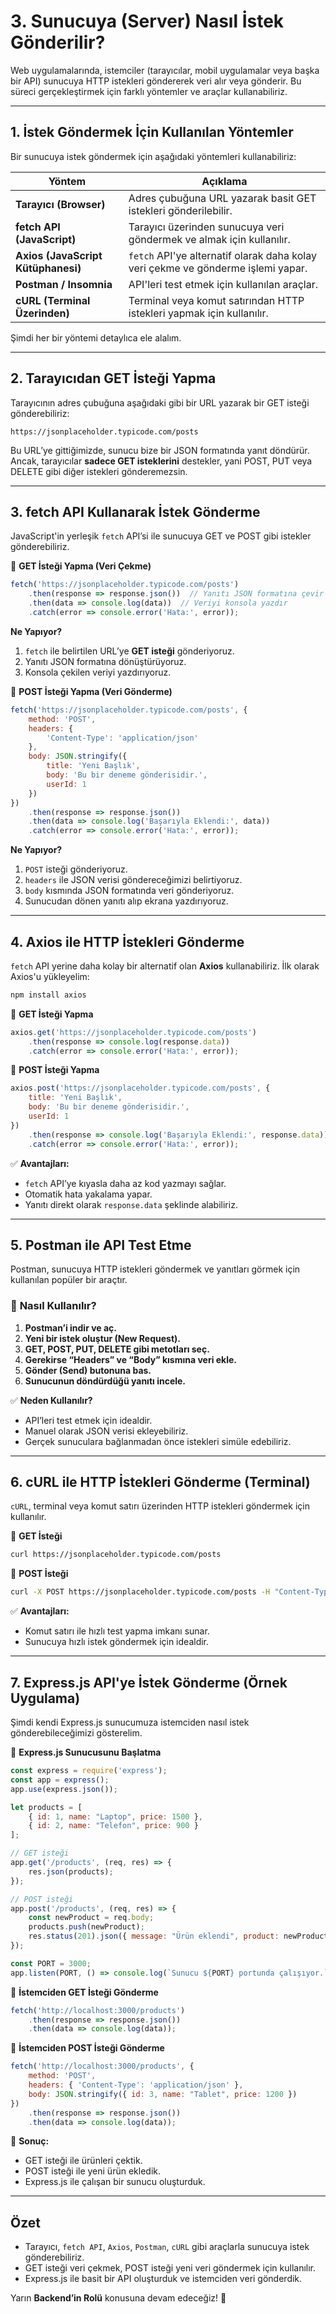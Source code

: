 # **3. Sunucuya (Server) Nasıl İstek Gönderilir?**  

Web uygulamalarında, istemciler (tarayıcılar, mobil uygulamalar veya başka bir API) sunucuya HTTP istekleri göndererek veri alır veya gönderir. Bu süreci gerçekleştirmek için farklı yöntemler ve araçlar kullanabiliriz.

---

## **1. İstek Göndermek İçin Kullanılan Yöntemler**  
Bir sunucuya istek göndermek için aşağıdaki yöntemleri kullanabiliriz:

| **Yöntem**  | **Açıklama** |
|-------------|-------------|
| **Tarayıcı (Browser)** | Adres çubuğuna URL yazarak basit GET istekleri gönderilebilir. |
| **fetch API (JavaScript)** | Tarayıcı üzerinden sunucuya veri göndermek ve almak için kullanılır. |
| **Axios (JavaScript Kütüphanesi)** | `fetch` API'ye alternatif olarak daha kolay veri çekme ve gönderme işlemi yapar. |
| **Postman / Insomnia** | API'leri test etmek için kullanılan araçlar. |
| **cURL (Terminal Üzerinden)** | Terminal veya komut satırından HTTP istekleri yapmak için kullanılır. |

Şimdi her bir yöntemi detaylıca ele alalım.

---

## **2. Tarayıcıdan GET İsteği Yapma**
Tarayıcının adres çubuğuna aşağıdaki gibi bir URL yazarak bir GET isteği gönderebiliriz:

```
https://jsonplaceholder.typicode.com/posts
```

Bu URL’ye gittiğimizde, sunucu bize bir JSON formatında yanıt döndürür. Ancak, tarayıcılar **sadece GET isteklerini** destekler, yani POST, PUT veya DELETE gibi diğer istekleri gönderemezsin.

---

## **3. fetch API Kullanarak İstek Gönderme**  
JavaScript'in yerleşik `fetch` API’si ile sunucuya GET ve POST gibi istekler gönderebiliriz.

📌 **GET İsteği Yapma (Veri Çekme)**
```javascript
fetch('https://jsonplaceholder.typicode.com/posts')
    .then(response => response.json())  // Yanıtı JSON formatına çevir
    .then(data => console.log(data))  // Veriyi konsola yazdır
    .catch(error => console.error('Hata:', error));
```

**Ne Yapıyor?**
1. `fetch` ile belirtilen URL’ye **GET isteği** gönderiyoruz.
2. Yanıtı JSON formatına dönüştürüyoruz.
3. Konsola çekilen veriyi yazdırıyoruz.

📌 **POST İsteği Yapma (Veri Gönderme)**
```javascript
fetch('https://jsonplaceholder.typicode.com/posts', {
    method: 'POST',
    headers: {
        'Content-Type': 'application/json'
    },
    body: JSON.stringify({
        title: 'Yeni Başlık',
        body: 'Bu bir deneme gönderisidir.',
        userId: 1
    })
})
    .then(response => response.json())
    .then(data => console.log('Başarıyla Eklendi:', data))
    .catch(error => console.error('Hata:', error));
```

**Ne Yapıyor?**
1. `POST` isteği gönderiyoruz.
2. `headers` ile JSON verisi göndereceğimizi belirtiyoruz.
3. `body` kısmında JSON formatında veri gönderiyoruz.
4. Sunucudan dönen yanıtı alıp ekrana yazdırıyoruz.

---

## **4. Axios ile HTTP İstekleri Gönderme**  
`fetch` API yerine daha kolay bir alternatif olan **Axios** kullanabiliriz. İlk olarak Axios'u yükleyelim:

```bash
npm install axios
```

📌 **GET İsteği Yapma**
```javascript
axios.get('https://jsonplaceholder.typicode.com/posts')
    .then(response => console.log(response.data))
    .catch(error => console.error('Hata:', error));
```

📌 **POST İsteği Yapma**
```javascript
axios.post('https://jsonplaceholder.typicode.com/posts', {
    title: 'Yeni Başlık',
    body: 'Bu bir deneme gönderisidir.',
    userId: 1
})
    .then(response => console.log('Başarıyla Eklendi:', response.data))
    .catch(error => console.error('Hata:', error));
```

✅ **Avantajları:**  
- `fetch` API’ye kıyasla daha az kod yazmayı sağlar.
- Otomatik hata yakalama yapar.
- Yanıtı direkt olarak `response.data` şeklinde alabiliriz.

---

## **5. Postman ile API Test Etme**
Postman, sunucuya HTTP istekleri göndermek ve yanıtları görmek için kullanılan popüler bir araçtır.

### 📌 **Nasıl Kullanılır?**
1. **Postman’i indir ve aç.**  
2. **Yeni bir istek oluştur (New Request).**  
3. **GET, POST, PUT, DELETE gibi metotları seç.**  
4. **Gerekirse “Headers” ve “Body” kısmına veri ekle.**  
5. **Gönder (Send) butonuna bas.**  
6. **Sunucunun döndürdüğü yanıtı incele.**

✅ **Neden Kullanılır?**  
- API’leri test etmek için idealdir.  
- Manuel olarak JSON verisi ekleyebiliriz.  
- Gerçek sunuculara bağlanmadan önce istekleri simüle edebiliriz.

---

## **6. cURL ile HTTP İstekleri Gönderme (Terminal)**
`cURL`, terminal veya komut satırı üzerinden HTTP istekleri göndermek için kullanılır.

📌 **GET İsteği**
```bash
curl https://jsonplaceholder.typicode.com/posts
```

📌 **POST İsteği**
```bash
curl -X POST https://jsonplaceholder.typicode.com/posts -H "Content-Type: application/json" -d '{"title": "Yeni Başlık", "body": "Bu bir deneme gönderisidir.", "userId": 1}'
```

✅ **Avantajları:**  
- Komut satırı ile hızlı test yapma imkanı sunar.  
- Sunucuya hızlı istek göndermek için idealdir.  

---

## **7. Express.js API'ye İstek Gönderme (Örnek Uygulama)**
Şimdi kendi Express.js sunucumuza istemciden nasıl istek gönderebileceğimizi gösterelim.

📌 **Express.js Sunucusunu Başlatma**
```javascript
const express = require('express');
const app = express();
app.use(express.json());

let products = [
    { id: 1, name: "Laptop", price: 1500 },
    { id: 2, name: "Telefon", price: 900 }
];

// GET isteği
app.get('/products', (req, res) => {
    res.json(products);
});

// POST isteği
app.post('/products', (req, res) => {
    const newProduct = req.body;
    products.push(newProduct);
    res.status(201).json({ message: "Ürün eklendi", product: newProduct });
});

const PORT = 3000;
app.listen(PORT, () => console.log(`Sunucu ${PORT} portunda çalışıyor.`));
```

📌 **İstemciden GET İsteği Gönderme**
```javascript
fetch('http://localhost:3000/products')
    .then(response => response.json())
    .then(data => console.log(data));
```

📌 **İstemciden POST İsteği Gönderme**
```javascript
fetch('http://localhost:3000/products', {
    method: 'POST',
    headers: { 'Content-Type': 'application/json' },
    body: JSON.stringify({ id: 3, name: "Tablet", price: 1200 })
})
    .then(response => response.json())
    .then(data => console.log(data));
```

🚀 **Sonuç:**  
- GET isteği ile ürünleri çektik.  
- POST isteği ile yeni ürün ekledik.  
- Express.js ile çalışan bir sunucu oluşturduk.  

---

## **Özet**
- Tarayıcı, `fetch API`, `Axios`, `Postman`, `cURL` gibi araçlarla sunucuya istek gönderebiliriz.  
- GET isteği veri çekmek, POST isteği yeni veri göndermek için kullanılır.  
- Express.js ile basit bir API oluşturduk ve istemciden veri gönderdik.  

Yarın **Backend’in Rolü** konusuna devam edeceğiz! 🚀